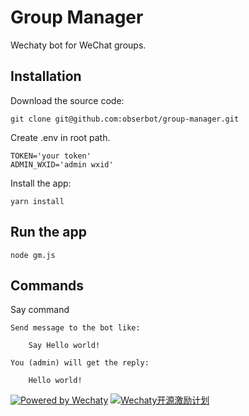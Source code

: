# Group Manager

Wechaty bot for WeChat groups.


## Installation

Download the source code:

    git clone git@github.com:obserbot/group-manager.git

Create .env in root path.

    TOKEN='your token'
    ADMIN_WXID='admin wxid'

Install the app:

    yarn install

## Run the app

    node gm.js

## Commands

Say command

    Send message to the bot like:

        Say Hello world!

    You (admin) will get the reply:

        Hello world!



[![Powered by Wechaty](https://img.shields.io/badge/Powered%20By-Wechaty-green.svg)](https://github.com/chatie/wechaty)
[![Wechaty开源激励计划](https://img.shields.io/badge/Wechaty-开源激励计划-green.svg)](https://github.com/juzibot/Welcome/wiki/Everything-about-Wechaty)

